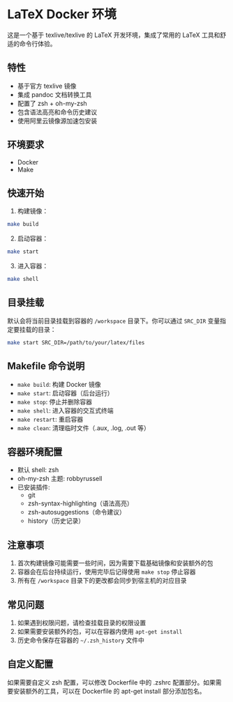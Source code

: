# LaTeX Docker 环境

这是一个基于 texlive/texlive 的 LaTeX 开发环境，集成了常用的 LaTeX 工具和舒适的命令行体验。

## 特性

- 基于官方 texlive 镜像
- 集成 pandoc 文档转换工具
- 配置了 zsh + oh-my-zsh
- 包含语法高亮和命令历史建议
- 使用阿里云镜像源加速包安装

## 环境要求

- Docker
- Make

## 快速开始

1. 构建镜像：
```bash
make build
```

2. 启动容器：
```bash
make start
```

3. 进入容器：
```bash
make shell
```

## 目录挂载

默认会将当前目录挂载到容器的 `/workspace` 目录下。你可以通过 `SRC_DIR` 变量指定要挂载的目录：

```bash
make start SRC_DIR=/path/to/your/latex/files
```

## Makefile 命令说明

- `make build`: 构建 Docker 镜像
- `make start`: 启动容器（后台运行）
- `make stop`: 停止并删除容器
- `make shell`: 进入容器的交互式终端
- `make restart`: 重启容器
- `make clean`: 清理临时文件（.aux, .log, .out 等）

## 容器环境配置

- 默认 shell: zsh
- oh-my-zsh 主题: robbyrussell
- 已安装插件:
  - git
  - zsh-syntax-highlighting（语法高亮）
  - zsh-autosuggestions（命令建议）
  - history（历史记录）

## 注意事项

1. 首次构建镜像可能需要一些时间，因为需要下载基础镜像和安装额外的包
2. 容器会在后台持续运行，使用完毕后记得使用 `make stop` 停止容器
3. 所有在 `/workspace` 目录下的更改都会同步到宿主机的对应目录

## 常见问题

1. 如果遇到权限问题，请检查挂载目录的权限设置
2. 如果需要安装额外的包，可以在容器内使用 `apt-get install`
3. 历史命令保存在容器的 `~/.zsh_history` 文件中

## 自定义配置

如果需要自定义 zsh 配置，可以修改 Dockerfile 中的 .zshrc 配置部分。如果需要安装额外的工具，可以在 Dockerfile 的 apt-get install 部分添加包名。
